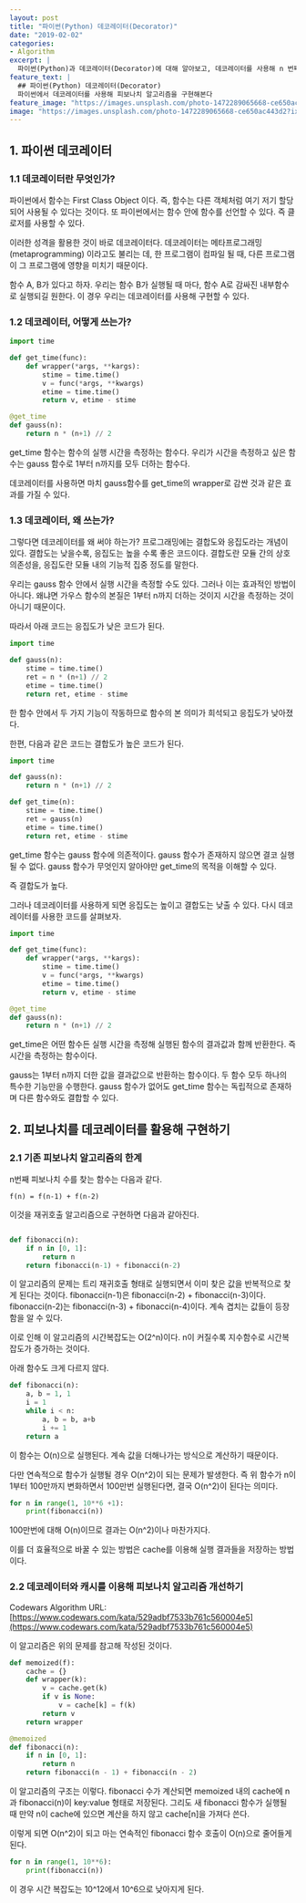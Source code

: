 ```yaml
---
layout: post
title: "파이썬(Python) 데코레이터(Decorator)"
date: "2019-02-02"
categories:
- Algorithm
excerpt: |
  파이썬(Python)과 데코레이터(Decorator)에 대해 알아보고, 데코레이터를 사용해 n 번째 피보나치(Fibonacci) 수를 찾는 알고리즘을 구현해본다.
feature_text: |
  ## 파이썬(Python) 데코레이터(Decorator)
  파이썬에서 데코레이터를 사용해 피보나치 알고리즘을 구현해본다
feature_image: "https://images.unsplash.com/photo-1472289065668-ce650ac443d2?ixlib=rb-1.2.1&ixid=eyJhcHBfaWQiOjEyMDd9&auto=format&fit=crop&w=2850&q=80"
image: "https://images.unsplash.com/photo-1472289065668-ce650ac443d2?ixlib=rb-1.2.1&ixid=eyJhcHBfaWQiOjEyMDd9&auto=format&fit=crop&w=2850&q=80"
---
```

## 1. 파이썬 데코레이터
### 1.1 데코레이터란 무엇인가?
파이썬에서 함수는 First Class Object 이다. 즉, 함수는 다른 객체처럼 여기 저기 할당되어 사용될 수 있다는 것이다. 또 파이썬에서는 함수 안에 함수를 선언할 수 있다. 즉 클로저를 사용할 수 있다.

이러한 성격을 활용한 것이 바로 데코레이터다. 데코레이터는 메타프로그래밍(metaprogramming) 이라고도 불리는 데, 한 프로그램이 컴파일 될 때, 다른 프로그램이 그 프로그램에 영향을 미치기 때문이다.

함수 A, B가 있다고 하자. 우리는 함수 B가 실행될 때 마다, 함수 A로 감싸진 내부함수로 실행되길 원한다. 이 경우 우리는 데코레이터를 사용해 구현할 수 있다.

### 1.2 데코레이터, 어떻게 쓰는가?

```python
import time

def get_time(func):
    def wrapper(*args, **kargs):
        stime = time.time()
        v = func(*args, **kwargs)
        etime = time.time()
        return v, etime - stime

@get_time
def gauss(n):
    return n * (n+1) // 2
```

get_time 함수는 함수의 실행 시간을 측정하는 함수다. 우리가 시간을 측정하고 싶은 함수는 gauss 함수로 1부터 n까지를 모두 더하는 함수다.

데코레이터를 사용하면 마치 gauss함수를 get_time의 wrapper로 감싼 것과 같은 효과를 가질 수 있다.

### 1.3 데코레이터, 왜 쓰는가?
그렇다면 데코레이터를 왜 써야 하는가? 프로그래밍에는 결합도와 응집도라는 개념이 있다. 결합도는 낮을수록, 응집도는 높을 수록 좋은 코드이다. 결합도란 모듈 간의 상호 의존성을, 응집도란 모듈 내의 기능적 집중 정도를 말한다. 

우리는 gauss 함수 안에서 실행 시간을 측정할 수도 있다. 그러나 이는 효과적인 방법이 아니다. 왜냐면 가우스 함수의 본질은 1부터 n까지 더하는 것이지 시간을 측정하는 것이 아니기 때문이다.

따라서 아래 코드는 응집도가 낮은 코드가 된다.
```python
import time

def gauss(n):
    stime = time.time()
    ret = n * (n+1) // 2
    etime = time.time()
    return ret, etime - stime
```
한 함수 안에서 두 가지 기능이 작동하므로 함수의 본 의미가 희석되고 응집도가 낮아졌다.

한편, 다음과 같은 코드는 결합도가 높은 코드가 된다.
```python
import time

def gauss(n):
    return n * (n+1) // 2

def get_time(n):
    stime = time.time()
    ret = gauss(n)
    etime = time.time()
    return ret, etime - stime
```
get_time 함수는 gauss 함수에 의존적이다. gauss 함수가 존재하지 않으면 결코 실행될 수 없다. gauss 함수가 무엇인지 알아야만 get_time의 목적을 이해할 수 있다.

즉 결합도가 높다.

그러나 데코레이터를 사용하게 되면 응집도는 높이고 결합도는 낮출 수 있다. 다시 데코레이터를 사용한 코드를 살펴보자.

```python
import time

def get_time(func):
    def wrapper(*args, **kargs):
        stime = time.time()
        v = func(*args, **kwargs)
        etime = time.time()
        return v, etime - stime

@get_time
def gauss(n):
    return n * (n+1) // 2
```
get_time은 어떤 함수든 실행 시간을 측정해 실행된 함수의 결과값과 함께 반환한다. 즉 시간을 측정하는 함수이다.

gauss는 1부터 n까지 더한 값을 결과값으로 반환하는 함수이다. 두 함수 모두 하나의 특수한 기능만을 수행한다. gauss 함수가 없어도 get_time 함수는 독립적으로 존재하며 다른 함수와도 결합할 수 있다.

## 2. 피보나치를 데코레이터를 활용해 구현하기
### 2.1 기존 피보나치 알고리즘의 한계
n번째 피보나치 수를 찾는 함수는 다음과 같다.
```
f(n) = f(n-1) + f(n-2)
```

이것을 재귀호출 알고리즘으로 구현하면 다음과 같아진다.
```python

def fibonacci(n):
    if n in [0, 1]:
        return n
    return fibonacci(n-1) + fibonacci(n-2)
```
이 알고리즘의 문제는 트리 재귀호출 형태로 실행되면서 이미 찾은 값을 반복적으로 찾게 된다는 것이다. fibonacci(n-1)은 fibonacci(n-2) + fibonacci(n-3)이다. fibonacci(n-2)는 fibonacci(n-3) + fibonacci(n-4)이다. 계속 겹치는 값들이 등장함을 알 수 있다.

이로 인해 이 알고리즘의 시간복잡도는 O(2^n)이다. n이 커질수록 지수함수로 시간복잡도가 증가하는 것이다.

아래 함수도 크게 다르지 않다.
```python
def fibonacci(n):
    a, b = 1, 1
    i = 1
    while i < n:
        a, b = b, a+b
        i += 1
    return a
```
이 함수는 O(n)으로 실행된다. 계속 값을 더해나가는 방식으로 계산하기 때문이다.

다만 연속적으로 함수가 실행될 경우 O(n^2)이 되는 문제가 발생한다. 즉 위 함수가 n이 1부터 100만까지 변화하면서 100만번 실행된다면, 결국 O(n^2)이 된다는 의미다.

```python
for n in range(1, 10**6 +1):
    print(fibonacci(n))
```
100만번에 대해 O(n)이므로 결과는 O(n^2)이나 마찬가지다.

이를 더 효율적으로 바꿀 수 있는 방법은 cache를 이용해 실행 결과들을 저장하는 방법이다.

### 2.2 데코레이터와 캐시를 이용해 피보나치 알고리즘 개선하기
Codewars Algorithm URL: [https://www.codewars.com/kata/529adbf7533b761c560004e5](https://www.codewars.com/kata/529adbf7533b761c560004e5)

이 알고리즘은 위의 문제를 참고해 작성된 것이다.

```python
def memoized(f):
    cache = {}
    def wrapper(k):
        v = cache.get(k)
        if v is None:
            v = cache[k] = f(k)
        return v
    return wrapper

@memoized
def fibonacci(n):
    if n in [0, 1]:
        return n
    return fibonacci(n - 1) + fibonacci(n - 2)
```

이 알고리즘의 구조는 이렇다. fibonacci 수가 계산되면 memoized 내의 cache에 n과 fibonacci(n)이 key:value 형태로 저장된다. 그리도 새 fibonacci 함수가 실행될 때 만약 n이 cache에 있으면 계산을 하지 않고 cache[n]을 가져다 쓴다.

이렇게 되면 O(n^2)이 되고 마는 연속적인 fibonacci 함수 호출이 O(n)으로 줄어들게 된다.

```python
for n in range(1, 10**6):
    print(fibonacci(n))
```
이 경우 시간 복잡도는 10^12에서 10^6으로 낮아지게 된다.
